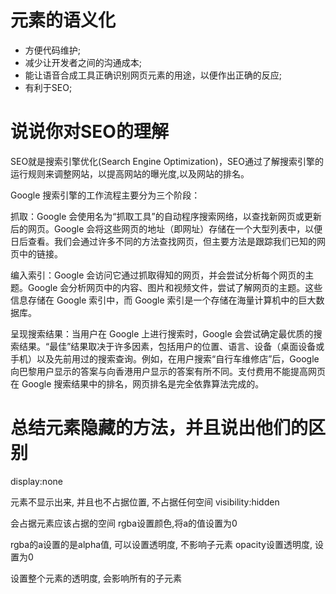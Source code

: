 # 元素的语义化
* 方便代码维护;
* 减少让开发者之间的沟通成本;
* 能让语音合成工具正确识别网页元素的用途，以便作出正确的反应; 
* 有利于SEO;
# 说说你对SEO的理解
SEO就是搜索引擎优化(Search Engine Optimization)，SEO通过了解搜索引擎的运行规则来调整网站，以提高网站的曝光度,以及网站的排名。

Google 搜索引擎的工作流程主要分为三个阶段：

抓取：Google 会使用名为“抓取工具”的自动程序搜索网络，以查找新网页或更新后的网页。Google 会将这些网页的地址（即网址）存储在一个大型列表中，以便日后查看。我们会通过许多不同的方法查找网页，但主要方法是跟踪我们已知的网页中的链接。

编入索引：Google 会访问它通过抓取得知的网页，并会尝试分析每个网页的主题。Google 会分析网页中的内容、图片和视频文件，尝试了解网页的主题。这些信息存储在 Google 索引中，而 Google 索引是一个存储在海量计算机中的巨大数据库。

呈现搜索结果：当用户在 Google 上进行搜索时，Google 会尝试确定最优质的搜索结果。“最佳”结果取决于许多因素，包括用户的位置、语言、设备（桌面设备或手机）以及先前用过的搜索查询。例如，在用户搜索“自行车维修店”后，Google 向巴黎用户显示的答案与向香港用户显示的答案有所不同。支付费用不能提高网页在 Google 搜索结果中的排名，网页排名是完全依靠算法完成的。

# 总结元素隐藏的方法，并且说出他们的区别
display:none

元素不显示出来, 并且也不占据位置, 不占据任何空间
visibility:hidden

会占据元素应该占据的空间
rgba设置颜色,将a的值设置为0

rgba的a设置的是alpha值, 可以设置透明度, 不影响子元素
opacity设置透明度, 设置为0

设置整个元素的透明度, 会影响所有的子元素